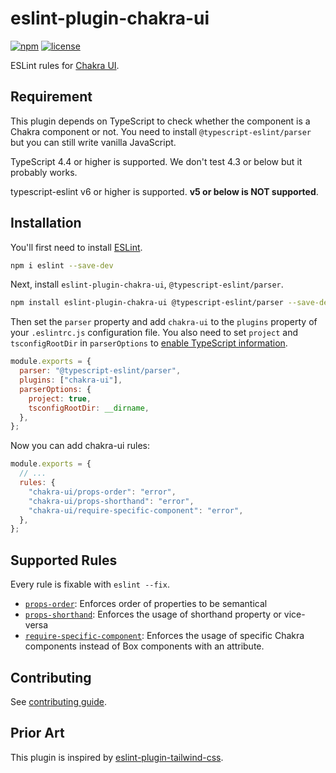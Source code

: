 # eslint-plugin-chakra-ui

[![npm](https://img.shields.io/npm/v/eslint-plugin-chakra-ui)](https://www.npmjs.com/package/eslint-plugin-chakra-ui)
[![license](https://img.shields.io/npm/l/eslint-plugin-chakra-ui)](https://github.com/yukukotani/eslint-plugin-chakra-ui/blob/main/LICENSE)

ESLint rules for [Chakra UI](https://chakra-ui.com/).

## **Requirement**

This plugin depends on TypeScript to check whether the component is a Chakra component or not. You need to install `@typescript-eslint/parser` but you can still write vanilla JavaScript.

TypeScript 4.4 or higher is supported. We don't test 4.3 or below but it probably works.

typescript-eslint v6 or higher is supported. **v5 or below is NOT supported**.

## Installation

You'll first need to install [ESLint](https://eslint.org/).

```sh
npm i eslint --save-dev
```

Next, install `eslint-plugin-chakra-ui`, `@typescript-eslint/parser`.

```sh
npm install eslint-plugin-chakra-ui @typescript-eslint/parser --save-dev
```

Then set the `parser` property and add `chakra-ui` to the `plugins` property of your `.eslintrc.js` configuration file. You also need to set `project` and `tsconfigRootDir` in `parserOptions` to [enable TypeScript information](https://typescript-eslint.io/linting/typed-linting).

```js
module.exports = {
  parser: "@typescript-eslint/parser",
  plugins: ["chakra-ui"],
  parserOptions: {
    project: true,
    tsconfigRootDir: __dirname,
  },
};
```

Now you can add chakra-ui rules:

```js
module.exports = {
  // ...
  rules: {
    "chakra-ui/props-order": "error",
    "chakra-ui/props-shorthand": "error",
    "chakra-ui/require-specific-component": "error",
  },
};
```

## Supported Rules

Every rule is fixable with `eslint --fix`.

- [`props-order`](https://github.com/yukukotani/eslint-plugin-chakra-ui/blob/main/docs/rules/props-order.md): Enforces order of properties to be semantical
- [`props-shorthand`](https://github.com/yukukotani/eslint-plugin-chakra-ui/blob/main/docs/rules/props-shorthand.md): Enforces the usage of shorthand property or vice-versa
- [`require-specific-component`](https://github.com/yukukotani/eslint-plugin-chakra-ui/blob/main/docs/rules/require-specific-component.md): Enforces the usage of specific Chakra components instead of Box components with an attribute.

## Contributing

See [contributing guide](CONTRIBUTING.md).

## Prior Art

This plugin is inspired by [eslint-plugin-tailwind-css](https://github.com/francoismassart/eslint-plugin-tailwindcss).
